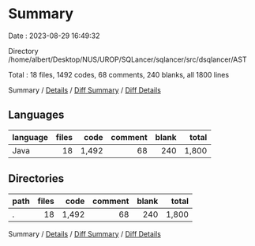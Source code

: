 # Summary

Date : 2023-08-29 16:49:32

Directory /home/albert/Desktop/NUS/UROP/SQLancer/sqlancer/src/dsqlancer/AST

Total : 18 files,  1492 codes, 68 comments, 240 blanks, all 1800 lines

Summary / [Details](details.md) / [Diff Summary](diff.md) / [Diff Details](diff-details.md)

## Languages
| language | files | code | comment | blank | total |
| :--- | ---: | ---: | ---: | ---: | ---: |
| Java | 18 | 1,492 | 68 | 240 | 1,800 |

## Directories
| path | files | code | comment | blank | total |
| :--- | ---: | ---: | ---: | ---: | ---: |
| . | 18 | 1,492 | 68 | 240 | 1,800 |

Summary / [Details](details.md) / [Diff Summary](diff.md) / [Diff Details](diff-details.md)